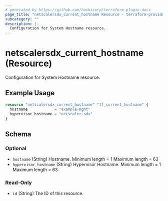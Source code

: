 ```yaml
---
# generated by https://github.com/hashicorp/terraform-plugin-docs
page_title: "netscalersdx_current_hostname Resource - terraform-provider-netscalersdx"
subcategory: ""
description: |-
  Configuration for System Hostname resource.
---
```


# netscalersdx_current_hostname (Resource)

Configuration for System Hostname resource.

## Example Usage

```terraform
resource "netscalersdx_current_hostname" "tf_current_hostname" {
  hostname            = "example-mgmt"
  hypervisor_hostname = "netscaler-sdx"
}
```

<!-- schema generated by tfplugindocs -->
## Schema

### Optional

- `hostname` (String) Hostname. Minimum length =  1 Maximum length =  63
- `hypervisor_hostname` (String) Hypervisor Hostname. Minimum length =  1 Maximum length =  63

### Read-Only

- `id` (String) The ID of this resource.
